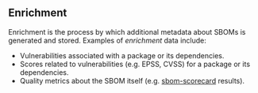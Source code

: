 ## Enrichment

Enrichment is the process by which additional metadata about SBOMs is generated and stored.
Examples of _enrichment_ data include:

- Vulnerabilities associated with a package or its dependencies.
- Scores related to vulnerabilities (e.g. EPSS, CVSS) for a package or its dependencies.
- Quality metrics about the SBOM itself (e.g. [sbom-scorecard](https://github.com/eBay/sbom-scorecard) results).
